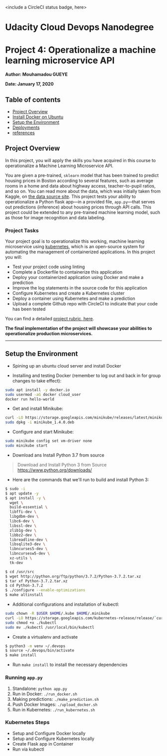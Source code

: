 <include a CircleCI status badge, here>
# Udacity Cloud Devops Nanodegree
# Project 4: Operationalize a machine learning microservice API
**Author:<a> Mouhamadou GUEYE</a>**

**Date: January 17, 2020**
## Table of contents

<ul>
<li><a href="#intro">Project Overview</a></li>
<li><a href="#server">Install Docker on Ubuntu </a></li>
<li><a href="#requirement">Setup the Environment</a></li>
<li><a href="#projects">Deployments</a></li>
<li><a href="#projects">references</a></li>
</ul>

<a id="intro"></a>
## Project Overview

In this project, you will apply the skills you have acquired in this course to operationalize a Machine Learning Microservice API. 

You are given a pre-trained, `sklearn` model that has been trained to predict housing prices in Boston according to several features, such as average rooms in a home and data about highway access, teacher-to-pupil ratios, and so on. You can read more about the data, which was initially taken from Kaggle, on [the data source site](https://www.kaggle.com/c/boston-housing). This project tests your ability to operationalize a Python flask app—in a provided file, `app.py`—that serves out predictions (inference) about housing prices through API calls. This project could be extended to any pre-trained machine learning model, such as those for image recognition and data labeling.

### Project Tasks

Your project goal is to operationalize this working, machine learning microservice using [kubernetes](https://kubernetes.io/), which is an open-source system for automating the management of containerized applications. In this project you will:
* Test your project code using linting
* Complete a Dockerfile to containerize this application
* Deploy your containerized application using Docker and make a prediction
* Improve the log statements in the source code for this application
* Configure Kubernetes and create a Kubernetes cluster
* Deploy a container using Kubernetes and make a prediction
* Upload a complete Github repo with CircleCI to indicate that your code has been tested

You can find a detailed [project rubric, here](https://review.udacity.com/#!/rubrics/2576/view).

**The final implementation of the project will showcase your abilities to operationalize production microservices.**

---
## Setup the Environment
* Spining up an ubuntu cloud server and install Docker
- Installing and testing Docker (remember to log out and back in for group changes to take effect):
```sh
sudo apt install -y docker.io
sudo usermod -aG docker cloud_user
docker run hello-world
```
- Get and install Minikube:
```sh
curl -LO https://storage.googleapis.com/minikube/releases/latest/minikube_1.4.0.deb
sudo dpkg -i minikube_1.4.0.deb
```
- Configure and start Minikube:
```sh
sudo minikube config set vm-driver none
sudo minikube start
```
* Download ans Install Python 3.7 from source
> Download and Install Python 3 from Source
> https://www.python.org/downloads/
- Here are the commands that we'll run to build and install Python 3:
```sh
$ sudo -i
$ apt update -y
$ apt install -y \
  wget \
  build-essential \
  libffi-dev \
  libgdbm-dev \
  libc6-dev \
  libssl-dev \
  zlib1g-dev \
  libbz2-dev \
  libreadline-dev \
  libsqlite3-dev \
  libncurses5-dev \
  libncursesw5-dev \
  xz-utils \
  tk-dev

$ cd /usr/src
$ wget http://python.org/ftp/python/3.7.2/Python-3.7.2.tar.xz
$ tar xf Python-3.7.2.tar.xz
$ cd Python-3.7.2
$ ./configure --enable-optimizations
$ make altinstall
```

- Additional configurations and installation of kubectl:
```sh
sudo chown -R $USER $HOME/.kube $HOME/.minikube
curl -LO https://storage.googleapis.com/kubernetes-release/release/`curl -s https://storage.googleapis.com/kubernetes-release/release/stable.txt`/bin/linux/amd64/kubectl
sudo chmod +x ./kubectl
sudo mv ./kubectl /usr/local/bin/kubectl
```

* Create a virtualenv and activate 
```sh
$ python3 -m venv ~/.devops
$ source ~/.devops/bin/activate
$ make install
```
* Run `make install` to install the necessary dependencies

### Running `app.py`

1. Standalone:  `python app.py`
2. Run in Docker:  `./run_docker.sh`
3. Making predictions: `./make_prediction.sh`
4. Push Docker Images: `./upload_docker.sh`
3. Run in Kubernetes:  `./run_kubernetes.sh`

### Kubernetes Steps

* Setup and Configure Docker locally
* Setup and Configure Kubernetes locally
* Create Flask app in Container
* Run via kubectl
